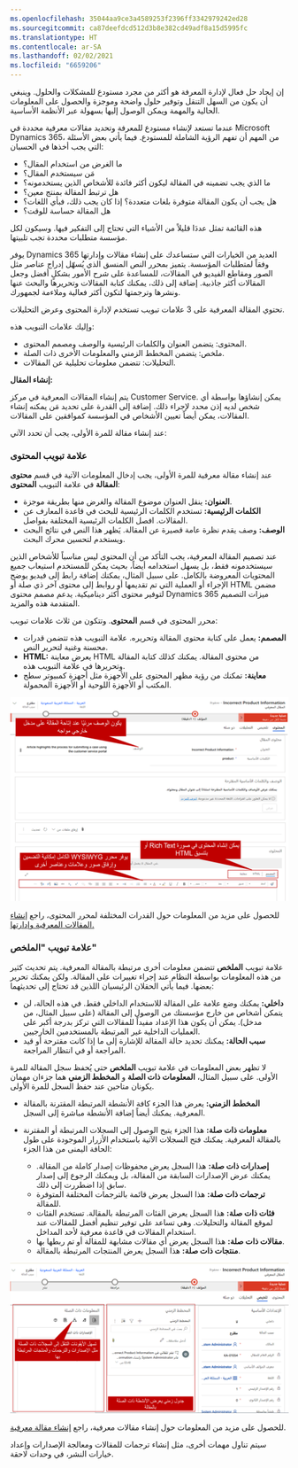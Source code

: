 ```yaml
---
ms.openlocfilehash: 35044aa9ce3a4589253f2396ff3342979242ed28
ms.sourcegitcommit: ca87deefdcd512d3b8e382cd49adf8a15d5995fc
ms.translationtype: HT
ms.contentlocale: ar-SA
ms.lasthandoff: 02/02/2021
ms.locfileid: "6659206"
---
```

إن إيجاد حل فعال لإدارة المعرفة هو أكثر من مجرد مستودع للمشكلات والحلول. وينبغي أن يكون من السهل التنقل وتوفير حلول واضحة وموجزة والحصول على المعلومات الحالية والمهمة ويمكن الوصول إليها بسهولة عبر الأنظمة الأساسية.

عندما تستعد لإنشاء مستودع للمعرفة وتحديد مقالات معرفية محددة في Microsoft Dynamics 365، من المهم أن تفهم الرؤية الشاملة للمستودع. فيما يأتي بعض الأسئلة التي يجب أخذها في الحسبان:

- ما الغرض من استخدام المقال؟
- مَن سيستخدم المقال؟
- ما الذي يجب تضمينه في المقالة ليكون أكثر فائدة للأشخاص الذين يستخدمونه؟
- هل ترتبط المقالة بمنتج معين؟
- هل يجب أن يكون المقالة متوفرة بلغات متعددة؟ إذا كان يجب ذلك، فبأي اللغات؟
- هل المقالة حساسة للوقت؟

هذه القائمة تمثل عددَا قليلاً من الأشياء التي تحتاج إلى التفكير فيها. وسيكون لكل مؤسسة متطلبات محددة تجب تلبيتها.

يوفر Dynamics 365 العديد من الخيارات التي ستساعدك على إنشاء مقالات وإدارتها وفقاً لمتطلبات المؤسسة. يتميز بمحرر النص المنسق الذي يُسهّل إدراج عناصر مثل الصور ومقاطع الفيديو في المقالات، للمساعدة على شرح الأمور بشكلٍ أفضل وجعل المقالات أكثر جاذبية. إضافة إلى ذلك، يمكنك كتابة المقالات وتحريرها والبحث عنها ونشرها وترجمتها لتكون أكثر فعالية وملاءمة لجمهورك.

تحتوي المقالة المعرفية على 3 علامات تبويب تستخدم لإدارة المحتوى وعرض التحليلات.  

وإليك علامات التبويب هذه:

- المحتوى: يتضمن العنوان والكلمات الرئيسية والوصف ومصمم المحتوى.
- ملخص: يتضمن المخطط الزمني والمعلومات الأخرى ذات الصلة.
- التحليلات: تتضمن معلومات تحليلية عن المقالات.

**إنشاء المقال:**

يتم إنشاء المقالات المعرفية في مركز Customer Service.  يمكن إنشاؤها بواسطة أي شخص لديه إذن محدد لإجراء ذلك. إضافة إلى القدرة على تحديد مَن يمكنه إنشاء المقالات، يمكن أيضاً تعيين الأشخاص في المؤسسة كموافقين على المقالات.   

عند إنشاء مقالة للمرة الأولى، يجب أن تحدد الآتي:


### <a name="content-tab"></a>علامة تبويب المحتوى

عند إنشاء مقالة معرفية للمرة الأولى، يجب إدخال المعلومات الآتية في قسم **محتوى المقالة** في علامة التبويب **المحتوى**:

- **العنوان:** ينقل العنوان موضوع المقالة والغرض منها بطريقة موجزة.
- **الكلمات الرئيسية:** تستخدم الكلمات الرئيسية للبحث في قاعدة المعارف عن المقالات. افصل الكلمات الرئيسية المختلفة بفواصل.
- **الوصف:** وصف يقدم نظرة عامة قصيرة عن المقالة. يَظهر هذا النص في نتائج البحث ويستخدم لتحسين محرك البحث.

عند تصميم المقالة المعرفية، يجب التأكد من أن المحتوى ليس مناسباً للأشخاص الذين سيستخدمونه فقط، بل يسهل استخدامه أيضاً، بحيث يمكن للمستخدم استيعاب جميع المحتويات المعروضة بالكامل. على سبيل المثال، يمكنك إضافة رابط إلى فيديو يوضح الإجراء أو العملية التي تم تقديمها أو روابط إلى محتوى آخر ذي صلة أو HTML مضمن لتوفير محتوى أكثر ديناميكية. يدعم مصمم محتوى Dynamics 365 ميزات التصميم المتقدمة هذه والمزيد.

محرر المحتوى في قسم **المحتوى**. وتتكون من ثلاث علامات تبويب:

- **المصمم:** يعمل على كتابة محتوى المقالة وتحريره. علامة التبويب هذه تتضمن قدرات محسنة وغنية لتحرير النص.
- **HTML:** يعرض معاينة HTML من محتوى المقالة. يمكنك كذلك كتابة المقالة وتحريرها في علامة التبويب هذه.
- **معاينة:** تمكنك من رؤية مظهر المحتوى على الأجهزة مثل أجهزة كمبيوتر سطح المكتب أو الأجهزة اللوحية أو الأجهزة المحمولة.

![لقطة شاشة لمحرر المحتوى مع تفاصيل الميزات.](../media/KM-unit2-1.png)

للحصول على مزيد من المعلومات حول القدرات المختلفة لمحرر المحتوى، راجع [إنشاء المقالات المعرفية وإدارتها.](https://docs.microsoft.com/dynamics365/customer-engagement/customer-service/customer-service-hub-user-guide-knowledge-article)

### <a name="summary-tab"></a>علامة تبويب "الملخص"

علامة تبويب **الملخص** تتضمن معلومات أخرى مرتبطة بالمقالة المعرفية. يتم تحديث كثير من هذه المعلومات بواسطة النظام عند إجراء تغييرات على المقالة. ولكن يمكنك تحرير بعضها. فيما يأتي الحقلان الرئيسيان اللذين قد تحتاج إلى تحديثهما:

- **داخلي:** يمكنك وضع علامة على المقالة للاستخدام الداخلي فقط. في هذه الحالة، لن يتمكن أشخاص من خارج مؤسستك من الوصول إلى المقالة (على سبيل المثال، من مدخل). يمكن أن يكون هذا الإعداد مفيداً للمقالات التي تركز بدرجة أكبر على العمليات الداخلية غير المرتبطة بالمستخدمين الخارجيين.
- **سبب الحالة:** يمكنك تحديد حالة المقالة للإشارة إلى ما إذا كانت مقترحة أو قيد المراجعة أو في انتظار المراجعة.

لا تظهر بعض المعلومات في علامة تبويب **الملخص** حتى يُحفظ سجل المقالة للمرة الأولى. على سبيل المثال، **المعلومات ذات الصلة** و **المخطط الزمني** هما جزءان مهمان يكونان متاحين عند حفظ السجل للمرة الأولى.

- **المخطط الزمني:** يعرض هذا الجزء كافة الأنشطة المرتبطة المقترنة بالمقالة المعرفية. يمكنك أيضاً إضافة الأنشطة مباشرة إلى السجل.
- **معلومات ذات صلة:** هذا الجزء يتيح الوصول إلى السجلات المرتبطة أو المقترنة بالمقالة المعرفية. يمكنك فتح السجلات الآتية باستخدام الأزرار الموجودة على طول الحافة اليمنى من هذا الجزء:

    - **إصدارات ذات صلة:** هذا السجل يعرض محفوظات إصدار كاملة من المقالة. يمكنك عرض الإصدارات السابقة من المقالة، بل ويمكنك الرجوع إلى إصدار سابق إذا اضطررت إلى ذلك.
    - **ترجمات ذات صلة:** هذا السجل يعرض قائمة بالترجمات المختلفة المتوفرة للمقالة.
    - **فئات ذات صلة:** هذا السجل يعرض الفئات المرتبطة بالمقالة. تستخدم الفئات لموقع المقالة والتحليلات. وهي تساعد على توفير تنظيم أفضل للمقالات عند استخدام المقالات في قاعدة معرفية لأحد المداخل.
    - **مقالات ذات صلة:** هذا السجل يعرض أي مقالات مشابهة للمقالة أو تم ربطها بها.
    - **منتجات ذات صلة:** هذا السجل يعرض المنتجات المرتبطة بالمقالة.

![لقطة شاشة لأجزاء المخطط الزمني والمعلومات ذات الصلة.](../media/KM-unit2-2.png)

للحصول على مزيد من المعلومات حول إنشاء مقالات معرفية، راجع [إنشاء مقالة معرفية](https://docs.microsoft.com/dynamics365/customer-engagement/customer-service/customer-service-hub-user-guide-knowledge-article#create-a-knowledge-article).

سيتم تناول مهمات أخرى، مثل إنشاء ترجمات للمقالات ومعالجة الإصدارات وإعداد خيارات النشر، في وحدات لاحقة.
